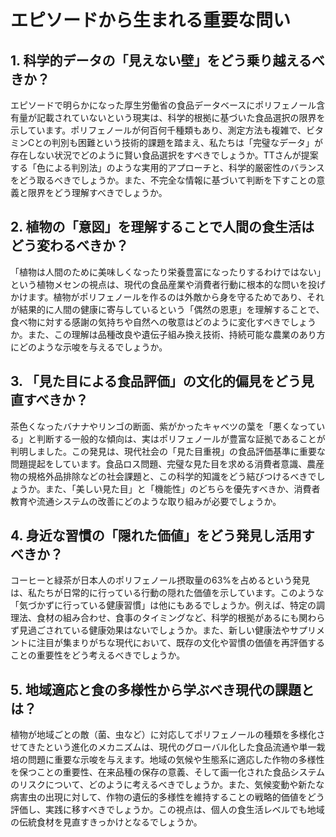 # エピソードから生まれる重要な問い

## 1. 科学的データの「見えない壁」をどう乗り越えるべきか？

エピソードで明らかになった厚生労働省の食品データベースにポリフェノール含有量が記載されていないという現実は、科学的根拠に基づいた食品選択の限界を示しています。ポリフェノールが何百何千種類もあり、測定方法も複雑で、ビタミンCとの判別も困難という技術的課題を踏まえ、私たちは「完璧なデータ」が存在しない状況でどのように賢い食品選択をすべきでしょうか。TTさんが提案する「色による判別法」のような実用的アプローチと、科学的厳密性のバランスをどう取るべきでしょうか。また、不完全な情報に基づいて判断を下すことの意義と限界をどう理解すべきでしょうか。

## 2. 植物の「意図」を理解することで人間の食生活はどう変わるべきか？

「植物は人間のために美味しくなったり栄養豊富になったりするわけではない」という植物メセンの視点は、現代の食品産業や消費者行動に根本的な問いを投げかけます。植物がポリフェノールを作るのは外敵から身を守るためであり、それが結果的に人間の健康に寄与しているという「偶然の恩恵」を理解することで、食べ物に対する感謝の気持ちや自然への敬意はどのように変化すべきでしょうか。また、この理解は品種改良や遺伝子組み換え技術、持続可能な農業のあり方にどのような示唆を与えるでしょうか。

## 3. 「見た目による食品評価」の文化的偏見をどう見直すべきか？

茶色くなったバナナやリンゴの断面、紫がかったキャベツの葉を「悪くなっている」と判断する一般的な傾向は、実はポリフェノールが豊富な証拠であることが判明しました。この発見は、現代社会の「見た目重視」の食品評価基準に重要な問題提起をしています。食品ロス問題、完璧な見た目を求める消費者意識、農産物の規格外品排除などの社会課題と、この科学的知識をどう結びつけるべきでしょうか。また、「美しい見た目」と「機能性」のどちらを優先すべきか、消費者教育や流通システムの改善にどのような取り組みが必要でしょうか。

## 4. 身近な習慣の「隠れた価値」をどう発見し活用すべきか？

コーヒーと緑茶が日本人のポリフェノール摂取量の63%を占めるという発見は、私たちが日常的に行っている行動の隠れた価値を示しています。このような「気づかずに行っている健康習慣」は他にもあるでしょうか。例えば、特定の調理法、食材の組み合わせ、食事のタイミングなど、科学的根拠があるにも関わらず見過ごされている健康効果はないでしょうか。また、新しい健康法やサプリメントに注目が集まりがちな現代において、既存の文化や習慣の価値を再評価することの重要性をどう考えるべきでしょうか。

## 5. 地域適応と食の多様性から学ぶべき現代の課題とは？

植物が地域ごとの敵（菌、虫など）に対応してポリフェノールの種類を多様化させてきたという進化のメカニズムは、現代のグローバル化した食品流通や単一栽培の問題に重要な示唆を与えます。地域の気候や生態系に適応した作物の多様性を保つことの重要性、在来品種の保存の意義、そして画一化された食品システムのリスクについて、どのように考えるべきでしょうか。また、気候変動や新たな病害虫の出現に対して、作物の遺伝的多様性を維持することの戦略的価値をどう評価し、実践に移すべきでしょうか。この視点は、個人の食生活レベルでも地域の伝統食材を見直すきっかけとなるでしょうか。